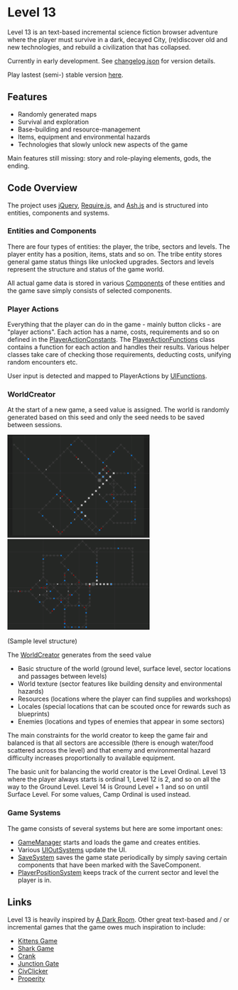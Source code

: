 # Level 13

Level 13 is an text-based incremental science fiction browser adventure where the player must survive in a dark, decayed City, (re)discover old and new technologies, and rebuild a civilization that has collapsed.

Currently in early development. See [changelog.json](https://github.com/nroutasuo/level13/blob/master/changelog.json) for version details.

Play lastest (semi-) stable version [here](https://nroutasuo.github.io/level13/).


## Features

* Randomly generated maps
* Survival and exploration
* Base-building and resource-management
* Items, equipment and environmental hazards
* Technologies that slowly unlock new aspects of the game

Main features still missing: story and role-playing elements, gods, the ending.


## Code Overview

The project uses [jQuery](https://jquery.com/), [Require.js](http://requirejs.org/), and [Ash.js]( https://github.com/brejep/ash-js) and is structured into entities, components and systems.

### Entities and Components

There are four types of entities: the player, the tribe, sectors and levels. The player entity has a position, items, stats and so on. The tribe entity stores general game status things like unlocked upgrades. Sectors and levels represent the structure and status of the game world. 

All actual game data is stored in various [Components](https://github.com/nroutasuo/level13/tree/master/src/game/components) of these entities and the game save simply consists of selected components.

### Player Actions 

Everything that the player can do in the game - mainly button clicks - are "player actions". Each action has a name, costs, requirements and so on defined in the [PlayerActionConstants](https://github.com/nroutasuo/level13/blob/master/src/game/constants/PlayerActionConstants.js). The [PlayerActionFunctions](https://github.com/nroutasuo/level13/blob/master/src/game/PlayerActionFunctions.js) class contains a function for each action and handles their results. Various helper classes take care of checking those requirements, deducting costs, unifying random encounters etc.  

User input is detected and mapped to PlayerActions by [UIFunctions](https://github.com/nroutasuo/level13/blob/master/src/game/UIFunctions.js).

### WorldCreator

At the start of a new game, a seed value is assigned. The world is randomly generated based on this seed and only the seed needs to be saved between sessions.

![samplelevel2](/doc/samplelevel2.PNG)  ![samplelevel3](/doc/samplelevel3.PNG)

(Sample level structure)

The [WorldCreator](https://github.com/nroutasuo/level13/blob/master/src/game/worldcreator/WorldCreator.js) generates from the seed value

* Basic structure of the world (ground level, surface level, sector locations and passages between levels)
* World texture (sector features like building density and environmental hazards)
* Resources (locations where the player can find supplies and workshops)
* Locales (special locations that can be scouted once for rewards such as blueprints)
* Enemies (locations and types of enemies that appear in some sectors)

The main constraints for the world creator to keep the game fair and balanced is that all sectors are accessible (there is enough water/food scattered across the level) and that enemy and environmental hazard difficulty increases proportionally to available equipment. 

The basic unit for balancing the world creator is the Level Ordinal. Level 13 where the player always starts is ordinal 1, Level 12 is 2, and so on all the way to the Ground Level. Level 14 is Ground Level + 1 and so on until Surface Level. For some values, Camp Ordinal is used instead.

### Game Systems

The game consists of several systems but here are some important ones:

* [GameManager](https://github.com/nroutasuo/level13/blob/master/src/game/systems/GameManager.js) starts and loads the game and creates entities.
* Various [UIOutSystems](https://github.com/nroutasuo/level13/tree/master/src/game/systems/ui) update the UI.
* [SaveSystem](https://github.com/nroutasuo/level13/blob/master/src/game/systems/SaveSystem.js) saves the game state periodically by simply saving certain components that have been marked with the SaveComponent.
* [PlayerPositionSystem](https://github.com/nroutasuo/level13/blob/master/src/game/systems/PlayerPositionSystem.js) keeps track of the current sector and level the player is in.


## Links

Level 13 is heavily inspired by [A Dark Room]( http://adarkroom.doublespeakgames.com/). Other great text-based and / or incremental games that the game owes much inspiration to include:

* [Kittens Game](http://bloodrizer.ru/games/kittens/)
* [Shark Game](http://cirri.al/sharks/)
* [Crank](https://faedine.com/games/crank/b39/)
* [Junction Gate](http://www.junctiongate.com/)
* [CivClicker](http://dhmholley.co.uk/civclicker.html)
* [Properity](http://playprosperity.ca/)


